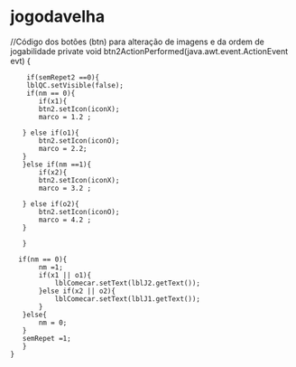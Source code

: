 # jogodavelha
 //Código dos botões (btn) para alteração de imagens e  da ordem de jogabilidade
private void btn2ActionPerformed(java.awt.event.ActionEvent evt) {                                     
        
        if(semRepet2 ==0){
        lblQC.setVisible(false);
        if(nm == 0){
           if(x1){
           btn2.setIcon(iconX);
           marco = 1.2 ;
           
       } else if(o1){
           btn2.setIcon(iconO);
           marco = 2.2;
       }
       }else if(nm ==1){
           if(x2){
           btn2.setIcon(iconX);
           marco = 3.2 ;
           
       } else if(o2){
           btn2.setIcon(iconO);
           marco = 4.2 ;
       }
           
       }
         
      if(nm == 0){
           nm =1;
           if(x1 || o1){
               lblComecar.setText(lblJ2.getText());
           }else if(x2 || o2){
               lblComecar.setText(lblJ1.getText());
           }
       }else{
           nm = 0;
       }
       semRepet =1;
       }
    }                   
